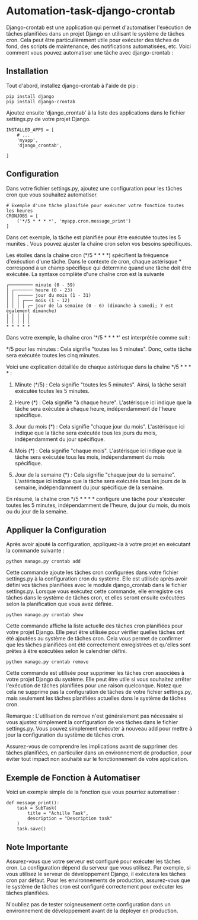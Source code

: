 # Automation-task-django-crontab

Django-crontab est une application qui permet d'automatiser l'exécution de tâches planifiées dans un projet Django en utilisant le système de tâches cron. Cela peut être particulièrement utile pour exécuter des tâches de fond, des scripts de maintenance, des notifications automatisées, etc. Voici comment vous pouvez automatiser une tâche avec django-crontab :

## Installation

Tout d'abord, installez django-crontab à l'aide de pip :

```commandline
pip install django
pip install django-crontab
```

Ajoutez ensuite 'django_crontab' à la liste des applications dans le fichier settings.py de votre projet Django.

```commandline
INSTALLED_APPS = [
    # ...
    'myapp',
    'django_crontab',
    
]
```

## Configuration
Dans votre fichier settings.py, ajoutez une configuration pour les tâches cron que vous souhaitez automatiser.

```commandline
# Exemple d'une tâche planifiée pour exécuter votre fonction toutes les heures
CRONJOBS = [
    ('*/5 * * * *', 'myapp.cron.message_print')
]
```

Dans cet exemple, la tâche est planifiée pour être exécutée toutes les 5 munites . Vous pouvez ajuster la chaîne cron selon vos besoins spécifiques.

Les étoiles dans la chaîne cron (*/5 * * * *) spécifient la fréquence d'exécution d'une tâche. Dans le contexte de cron, chaque astérisque * correspond à un champ spécifique qui détermine quand une tâche doit être exécutée. La syntaxe complète d'une chaîne cron est la suivante 

```commandline
┌───────── minute (0 - 59)
│ ┌─────── heure (0 - 23)
│ │ ┌───── jour du mois (1 - 31)
│ │ │ ┌─── mois (1 - 12)
│ │ │ │ ┌─ jour de la semaine (0 - 6) (dimanche à samedi; 7 est également dimanche)
│ │ │ │ │
│ │ │ │ │
* * * * *

```
Dans votre exemple, la chaîne cron '*/5 * * * *' est interprétée comme suit :

*/5 pour les minutes : Cela signifie "toutes les 5 minutes". Donc, cette tâche sera exécutée toutes les cinq minutes.

Voici une explication détaillée de chaque astérisque dans la chaîne */5 * * * * :

1. Minute (*/5) : Cela signifie "toutes les 5 minutes". Ainsi, la tâche serait exécutée toutes les 5 minutes.

2. Heure (*) : Cela signifie "à chaque heure". L'astérisque ici indique que la tâche sera exécutée à chaque heure, indépendamment de l'heure spécifique.

3. Jour du mois (*) : Cela signifie "chaque jour du mois". L'astérisque ici indique que la tâche sera exécutée tous les jours du mois, indépendamment du jour spécifique.

4. Mois (*) : Cela signifie "chaque mois". L'astérisque ici indique que la tâche sera exécutée tous les mois, indépendamment du mois spécifique.

5. Jour de la semaine (*) : Cela signifie "chaque jour de la semaine". L'astérisque ici indique que la tâche sera exécutée tous les jours de la semaine, indépendamment du jour spécifique de la semaine.

En résumé, la chaîne cron */5 * * * * configure une tâche pour s'exécuter toutes les 5 minutes, indépendamment de l'heure, du jour du mois, du mois ou du jour de la semaine.



## Appliquer la Configuration
Après avoir ajouté la configuration, appliquez-la à votre projet en exécutant la commande suivante :

```commandline
python manage.py crontab add

```
Cette commande ajoute les tâches cron configurées dans votre fichier settings.py à la configuration cron du système. Elle est utilisée après avoir défini vos tâches planifiées avec le module django_crontab dans le fichier settings.py. Lorsque vous exécutez cette commande, elle enregistre ces tâches dans le système de tâches cron, et elles seront ensuite exécutées selon la planification que vous avez définie.

```commandline
python manage.py crontab show
```

Cette commande affiche la liste actuelle des tâches cron planifiées pour votre projet Django. Elle peut être utilisée pour vérifier quelles tâches ont été ajoutées au système de tâches cron. Cela vous permet de confirmer que les tâches planifiées ont été correctement enregistrées et qu'elles sont prêtes à être exécutées selon le calendrier défini.

```commandline
python manage.py crontab remove
```

Cette commande est utilisée pour supprimer les tâches cron associées à votre projet Django du système. Elle peut être utile si vous souhaitez arrêter l'exécution de tâches planifiées pour une raison quelconque. Notez que cela ne supprime pas la configuration de tâches de votre fichier settings.py, mais seulement les tâches planifiées actuelles dans le système de tâches cron.

Remarque : L'utilisation de remove n'est généralement pas nécessaire si vous ajustez simplement la configuration de vos tâches dans le fichier settings.py. Vous pouvez simplement exécuter à nouveau add pour mettre à jour la configuration du système de tâches cron.

Assurez-vous de comprendre les implications avant de supprimer des tâches planifiées, en particulier dans un environnement de production, pour éviter tout impact non souhaité sur le fonctionnement de votre application.

## Exemple de Fonction à Automatiser
Voici un exemple simple de la fonction que vous pourriez automatiser :

```commandline
def message_print():
    task = SubTask(
        title = "Achille Task",
        description = "Description task"
    )
    task.save()
```

## Note Importante
Assurez-vous que votre serveur est configuré pour exécuter les tâches cron. La configuration dépend du serveur que vous utilisez. Par exemple, si vous utilisez le serveur de développement Django, il exécutera les tâches cron par défaut. Pour les environnements de production, assurez-vous que le système de tâches cron est configuré correctement pour exécuter les tâches planifiées.

N'oubliez pas de tester soigneusement cette configuration dans un environnement de développement avant de la déployer en production.





